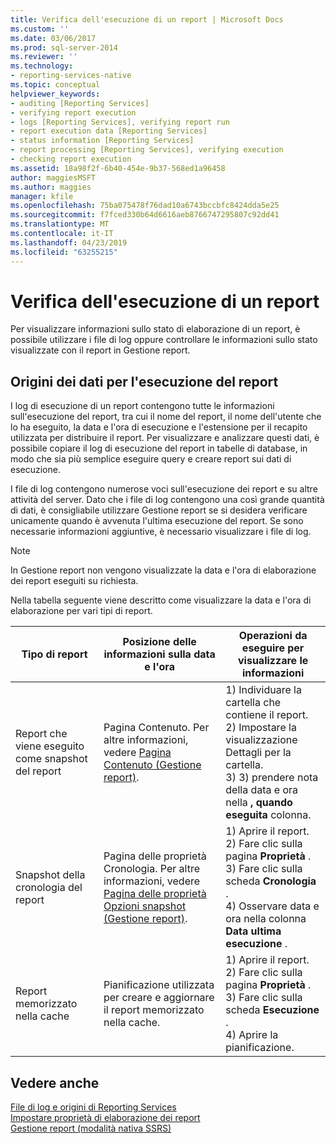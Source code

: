 ```yaml
---
title: Verifica dell'esecuzione di un report | Microsoft Docs
ms.custom: ''
ms.date: 03/06/2017
ms.prod: sql-server-2014
ms.reviewer: ''
ms.technology:
- reporting-services-native
ms.topic: conceptual
helpviewer_keywords:
- auditing [Reporting Services]
- verifying report execution
- logs [Reporting Services], verifying report run
- report execution data [Reporting Services]
- status information [Reporting Services]
- report processing [Reporting Services], verifying execution
- checking report execution
ms.assetid: 18a98f2f-6b40-454e-9b37-568ed1a96458
author: maggiesMSFT
ms.author: maggies
manager: kfile
ms.openlocfilehash: 75ba075478f76dad10a6743bccbfc8424dda5e25
ms.sourcegitcommit: f7fced330b64d6616aeb8766747295807c92dd41
ms.translationtype: MT
ms.contentlocale: it-IT
ms.lasthandoff: 04/23/2019
ms.locfileid: "63255215"
---
```

# <a name="verifying-a-report-run"></a>Verifica dell'esecuzione di un report
  Per visualizzare informazioni sullo stato di elaborazione di un report, è possibile utilizzare i file di log oppure controllare le informazioni sullo stato visualizzate con il report in Gestione report.  
  
## <a name="sources-of-report-execution-data"></a>Origini dei dati per l'esecuzione del report  
 I log di esecuzione di un report contengono tutte le informazioni sull'esecuzione del report, tra cui il nome del report, il nome dell'utente che lo ha eseguito, la data e l'ora di esecuzione e l'estensione per il recapito utilizzata per distribuire il report. Per visualizzare e analizzare questi dati, è possibile copiare il log di esecuzione del report in tabelle di database, in modo che sia più semplice eseguire query e creare report sui dati di esecuzione.  
  
 I file di log contengono numerose voci sull'esecuzione dei report e su altre attività del server. Dato che i file di log contengono una così grande quantità di dati, è consigliabile utilizzare Gestione report se si desidera verificare unicamente quando è avvenuta l'ultima esecuzione del report. Se sono necessarie informazioni aggiuntive, è necessario visualizzare i file di log.  
  
> [!NOTE]  
>  In Gestione report non vengono visualizzate la data e l'ora di elaborazione dei report eseguiti su richiesta.  
  
 Nella tabella seguente viene descritto come visualizzare la data e l'ora di elaborazione per vari tipi di report.  
  
|Tipo di report|Posizione delle informazioni sulla data e l'ora|Operazioni da eseguire per visualizzare le informazioni|  
|-----------------------------|-----------------------------------------------|-----------------------------------------------|  
|Report che viene eseguito come snapshot del report|Pagina Contenuto. Per altre informazioni, vedere [Pagina Contenuto &#40;Gestione report&#41;](../contents-page-report-manager.md).|1) Individuare la cartella che contiene il report.<br />2) Impostare la visualizzazione Dettagli per la cartella.<br />3) 3) prendere nota della data e ora nella **, quando eseguita** colonna.|  
|Snapshot della cronologia del report|Pagina delle proprietà Cronologia. Per altre informazioni, vedere [Pagina delle proprietà Opzioni snapshot &#40;Gestione report&#41;](../snapshot-options-properties-page-report-manager.md).|1) Aprire il report.<br />2) Fare clic sulla pagina **Proprietà** .<br />3) Fare clic sulla scheda **Cronologia** .<br />4) Osservare data e ora nella colonna **Data ultima esecuzione** .|  
|Report memorizzato nella cache|Pianificazione utilizzata per creare e aggiornare il report memorizzato nella cache.|1) Aprire il report.<br />2) Fare clic sulla pagina **Proprietà** .<br />3) Fare clic sulla scheda **Esecuzione** .<br />4) Aprire la pianificazione.|  
  
## <a name="see-also"></a>Vedere anche  
 [File di log e origini di Reporting Services](../report-server/reporting-services-log-files-and-sources.md)   
 [Impostare proprietà di elaborazione dei report](set-report-processing-properties.md)   
 [Gestione report &#40;modalità nativa SSRS&#41;](../report-manager-ssrs-native-mode.md)  
  
  
